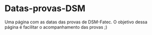 # Datas-provas-DSM
 Uma página com as datas das provas de DSM-Fatec. O objetivo dessa página é facilitar o acompanhamento das provas ;)
